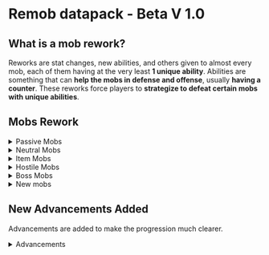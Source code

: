 # Remob datapack - Beta V 1.0
## What is a mob rework?

Reworks are stat changes, new abilities, and others given to almost every mob, each of them having at the very least **1 unique ability**. Abilities are something that can **help the mobs in defense and offense**, usually **having a counter**. These reworks force players to **strategize to defeat certain mobs with unique abilities**.

## Mobs Rework

<details>
<summary>Passive Mobs</summary>

## **Reworks done to passive mobs**

**Keep in mind** that most of the reworks done to passive mobs are made to either **enchance these mobs defense**, **give them a new/more functionality** or **rework their "lore" through their abilities.**

<details>
<summary>Allay Rework <img src="https://raw.githubusercontent.com/InventivetalentDev/minecraft-assets/1.21.9-rc1/assets/minecraft/textures/item/allay_spawn_egg.png" width="16"/>
</summary>
  
## **Allay (Regular Variant):**  
  - **Health:** ⬇ 20 → 10  
  - **Scale:** ⬆ 1 → 1.1  
  - **Abilities:**  
    - **Stuns(gives slowness X and glowing I for 3 seconds) all hostile mobs** in a 5 block radius **when hurt**.

</details>
<details>
<summary>Armadillo Rework <img src="https://raw.githubusercontent.com/InventivetalentDev/minecraft-assets/1.21.9-rc1/assets/minecraft/textures/item/armadillo_spawn_egg.png" width="16"/></summary>
  
## **Armadillo (Regular Variant):**  
  - **Scale:** ⬆ 1 → 1.4  
  - **Abilities:**  
    - **When in it's shell, gain resistance III and high knockback resistance**

</details>
<details>
<summary>Axolotl Rework <img src="https://raw.githubusercontent.com/InventivetalentDev/minecraft-assets/1.21.9-rc1/assets/minecraft/textures/item/axolotl_spawn_egg.png" width="16"/></summary>
  
## **Axolotl (Regular Variant):**  
  - **Scale:** ⬇ 1 → 0.85
  - **Attack:** ⬆ 2 → 3
  - **Changes:**  
    - Now hurts **every hostile** mobs.

</details>
<details>
<summary>Bat Rework <img src="https://raw.githubusercontent.com/InventivetalentDev/minecraft-assets/1.21.9-rc1/assets/minecraft/textures/item/bat_spawn_egg.png" width="16"/></summary>
  
## **Bat (Regular Variant)**  
- **Health:** ⬇ 6 → 5
- **Scale:** ⬆ 1 → 1.15  
- **Abilities:**  
  - **Steals item** in a 3 block radius.
  - Ride a **nearby arrows** making them sort of immune to arrows.


</details>
<details>
<summary>Camel Rework <img src="https://raw.githubusercontent.com/InventivetalentDev/minecraft-assets/1.21.9-rc1/assets/minecraft/textures/item/camel_spawn_egg.png" width="16"/></summary>
  
## **Camel (Regular Variant):**  
  - **Safe Fall Distance:** ⬆ 3 → 7
  - **Scale:** ⬆ 1 → 1.1
  - **Armor:** ⬆ 0 → 5
  - **Speed:** ⬇ 0.09 → 0.025
  - **Burning Time:** ⬇ 1 → 0.5
  - **Knockback Resistance:** ⬆ 0 → 0.5

</details>
<details>
<summary>Cat Rework <img src="https://raw.githubusercontent.com/InventivetalentDev/minecraft-assets/1.21.9-rc1/assets/minecraft/textures/item/cat_spawn_egg.png" width="16"/></summary>
  
## **Cat (Regular Variant)**  
- **Health:** ⬆ 10 → 12 
- **Speed:** ⬆ 0.3 → 0.325  
- **Abilities:**  
- Have a 75% of being hydrophobia, when it touches water, it will jump out and take a tiny damage
- Have a 65% of being picklephobia, when it touches sea pickle, it will jump out
- Spawns in different colour collar



</details>
<details>
<summary>Chicken Rework <img src="https://raw.githubusercontent.com/InventivetalentDev/minecraft-assets/1.21.9-rc1/assets/minecraft/textures/item/chicken_spawn_egg.png" width="16"/></summary>

## **Cold Chicken (Cold Variant):**  
  - **Scale:** ⬆ 1 → 1.1  
  - **Speed:** ⬇ 0.25 → 0.225  
  - **Armor:** ⬆ 2 Armor Points 
  - **Drops:** **Less meat, more feathers** than a regular chicken.  
  - **Description:** **Adapted to cold environments**, it has a **thicker body and dense feathers** for insulation, making it **bulkier and slower** but more resistant to damage.  

## **Regular Chicken:**  
  - **Armor:** 1 Armor Point  

## **Warm Chicken (Warm Variant):**  
  - **Scale:** ⬇ 1 → 0.9  
  - **Speed:** ⬆ 0.25 → 0.275  
  - **Armor:** ⬇ 0 Armor Points 
  - **Drops:** **Fewer feathers** than a regular chicken, but has a **small chance to drop cooked meat** due to natural heat retention.  
  - **Description:** **Adapted to warm climates**, it has **less feather coverage and a leaner body**, making it **faster and more fragile**, but more efficient in producing cooked meat.  
  - **Abilities:** ***Moves faster** due to adaptation to warm climates.
</details>
<details>
<summary>Copper Golem <img src="https://raw.githubusercontent.com/InventivetalentDev/minecraft-assets/1.21.9-rc1/assets/minecraft/textures/item/copper_golem_spawn_egg.png" width="16"/></summary>
 
## **Copper Golem**  
  - **Health:** ⬆ 12 → 20
  - **Speed:** ⬇ 0.2 → 0.15 - 0.075 (The more oxidied, the slower it moves)
  - **Knockback Resistance:** ⬆ 0 → 3 
  - **Burning Time:** ⬇ 1 → 0 
  - **Fall Damage Multiplier:** ⬇ 1 → 0 
  - **Abilities:**
    - When **struck by lightning**, becomes **charge** and **gains permanent speed II**, also becomes **permanently becomes the unaffected weather state**.
    - When **hurt**, **gains regeneration I for 2 seconds**.
    - Immune to **poison, fall damage, burning, and powder snow**.

## **Small Copper Golem**  
  - **Health:** ⬇ 12 → 10
  - **Speed:** ⬇ 0.2 → 0.1 - 0.005 (The more oxidied, the slower it moves)
  - **Scale:** ⬇ 1 → 0.4 
  - **Equipment**: Copper Lantern(Based on their weathering state)
  - **Abilities:**
    - When **struck by lightning**, becomes **charge** and **gains permanent speed II**, also becomes **permanently becomes the unaffected weather state**.
    - When **hurt**, **gains regeneration I for 2 seconds**.
    - Immune to **poison, fall damage, burning, and powder snow**.
    - Can sometimes be found in **chest** in **trial chambers.**

</details>
<details>
<summary>Cow Rework <img src="https://raw.githubusercontent.com/InventivetalentDev/minecraft-assets/1.21.9-rc1/assets/minecraft/textures/item/cow_spawn_egg.png" width="16"/></summary>

## **Cold Cow (Cold Variant):**  
  - **Scale:** ⬆ 1 → 1.1  
  - **Speed:** ⬇ 0.25 → 0.225  
  - **Armor:** ⬆ 2 Armor Points 
  - **Drops:** **Less meat, but drops String and more Leather** due to its thick fur.  
  - **Description:** **Adapted to cold climates**, it has **thicker fur**, making it **more resistant to damage but slower**. Its dense coat provides **extra leather and string** when harvested.  

## **Regular Cow:**  
  - **Armor:** 1 Armor Point   

## **Warm Cow (Warm Variant):**  
  - **Scale:** ⬇ 1 → 0.9  
  - **Speed:** ⬆ 0.25 → 0.275  
  - **Armor:** ⬇ 0 Armor Points  
  - **Drops:** **More meat, but less leather** due to having less fur and a **small chance to drop cooked meat** due to natural heat retention.  
  - **Description:** **Adapted to warm climates**, it has **a leaner body and thinner skin**, making it **faster but more fragile**. Produces **more meat** since it stores energy differently.
</details>
<details>
<summary>Happy Ghast Rework <img src="https://raw.githubusercontent.com/InventivetalentDev/minecraft-assets/1.21.9-rc1/assets/minecraft/textures/item/happy_ghast_spawn_egg.png" width="16"/></summary>

## **Happy Ghast (Regular Variant):** 
  - **Scale:** ⬆ 1 → 1.25  
  - **Knockback Resistance:** ⬆ 0 → 1 
  - **Abilities:**  
    - When on fire, **evaporates it**.

</details>
<details>
<summary>Horse Rework <img src="https://raw.githubusercontent.com/InventivetalentDev/minecraft-assets/1.21.9-rc1/assets/minecraft/textures/item/horse_spawn_egg.png" width="16"/></summary>

## **Horse (Regular Variant):**  
  - **Health:** Variable (Unchanged)  
  - **Speed:** Variable (Unchanged)  
  - **Safe Fall Distance:** ⬆ 3 → 6  
- **Abilities:**  
    - When hurt, **gains Speed I for 30 seconds,** allowing players to temporarily ride faster.

## **Pony (Rare Variant – 1% Spawn Chance):**  
  - **Health**: ⬇ 6  
  - **Speed**: ⬇ 0.2  
  - **Safe Fall Distance:** ⬆ 3 → 10  
  - **Gravity:** ⬇ 0.08 → 0.06 (Falls slower, 75% of normal gravity)  
  - **Scale:** ⬇ 1 → 0.55
  - **Jump Strength:** 1 (Jumps very high up) 
- **Abilities:**  
    - When hurt, **gains Speed I for 30 seconds**.

## **Skeleton Horse(Skeleton has 1% of riding it):**  
  - **Health:** ⬇ 15 → 10  
  - **Speed:** ⬆ 0.3 → 0.4  
  - **Water Movement Efficiency:** ⬆ 0 → 0.5 (Moves faster in water)  
  - **Safe Fall Distance:** ⬆ 3 → 6  
  - **Scale:** ⬇ 1 → 0.75  

 - **Abilities:**  
    - When hurt, **gains Speed II for 15 seconds**. 

## **Zombie Horse(Zombie has 1% of riding it):**  
  - **Health:** ⬆ 15 → 35  
  - **Speed:** ⬇ 0.2 → 0.175  
  - **Safe Fall Distance:** ⬆ 3 → 6  
  - **Scale:** ⬆ 1 → 1.25 

 - **Abilities:**  
    - When hurt, gains **Regeneration I for 3 seconds.**  
</details>
<details>
<summary>Pig Rework <img src="https://raw.githubusercontent.com/InventivetalentDev/minecraft-assets/1.21.9-rc1/assets/minecraft/textures/item/pig_spawn_egg.png" width="16"/></summary>

## **Cold Pig (Cold Variant):**  
  - **Scale:** ⬆ 1 → 1.05 
  - **Speed:** ⬇ 0.2 → 0.19  
  - **Armor:** ⬆ 2 Armor Points 
  - **Drops:** **Less meat, but drops String and more Leather** due to its thick fur.  
  - **Description:** **Adapted to cold climates**, it has **thicker fur**, making it **more resistant to damage but slower**. It's dense coat provides **extra fur(drops as string)** when harvested.  

## **Regular Pig:**  
  - **Armor:** 1 Armor Point   

## **Warm Pig (Warm Variant):**  
  - **Scale:** ⬇ 1 → 0.95  
  - **Speed:** ⬆ 0.2 → 0.21  
  - **Armor:** ⬇ 0 Armor Points  
  - **Drops:** **More meat, but less leather** due to having less fur and a **small chance to drop cooked meat** due to natural heat retention.  
  - **Description:** **Adapted to warm climates**, it has **a leaner body and thinner skin**, making it **faster but more fragile**. Produces **more meat** since it stores energy differently.
</details>
<details>
<summary>Sheep Rework <img src="https://raw.githubusercontent.com/InventivetalentDev/minecraft-assets/1.21.9-rc1/assets/minecraft/textures/item/sheep_spawn_egg.png" width="16"/></summary>
  
## **Sheep (Regular Variant)**  
- **Rework:**  
  - Has a **1 in 512 chance** to spawn with the name **"jeb_"**.

</details>
<details>
<summary>Sniffer Rework <img src="https://raw.githubusercontent.com/InventivetalentDev/minecraft-assets/1.21.9-rc1/assets/minecraft/textures/item/sniffer_spawn_egg.png" width="16"/></summary>
  
## **Sniffer (Regular Variant)**  
- **Health:** ⬆ 14 → 100  
- **Armor:** ⬆ 0 → 10  
- **Armor Toughness:** ⬆ 0 → 5  
- **Speed:** ⬆ 0.1 → 0.15  
- **Scale:** ⬆ 1 → 2  
- **Abilities:**  
  - **Infinite regeneration I** (Constantly regenerates health over time).  

</details>
<details>
<summary>Snow Golem Rework <img src="https://raw.githubusercontent.com/InventivetalentDev/minecraft-assets/1.21.9-rc1/assets/minecraft/textures/item/snow_golem_spawn_egg.png" width="16"/></summary>
  
## **Snow Golem (Regular Variant)**  

- **Health:** ⬆ 4 → 40  
- **Speed:** ⬇ 0.2 → 0.175  
- **Armor:** ⬆ 0 → 8  
- **Armor Toughness:** ⬆ 0 → 4  
- **Scale:** ⬆ 1 → 1.25  

- **Abilities:**  
  - **Explodes on death**, damaging entities within a **7.5-block radius** (closer entities take **1-5 damage**).  
  - Explosion on death **inflicts Slowness X for 5 seconds** and **Slowness I for 30 seconds** on all entities in a 7.5 block radius.  
  - **Permanently has Frost Walker I**, allowing it to freeze water when moving.
  - Inflicts Slowness X to all entities in a 5 block radius for 3 seconds when it's carved pumpkin are sheared, also remove all armor points.

</details>
<details>
<summary>Squids Rework <img src="https://raw.githubusercontent.com/InventivetalentDev/minecraft-assets/1.21.9-rc1/assets/minecraft/textures/item/squid_spawn_egg.png" width="16"/></summary>
  
## **Squid (Regular Variant)**  
- **Health:** ⬇ 10 → 4  
- **Scale:** ⬇ 1 → 0.4  
- **Abilities:**  
  - When hurt, sprays **ink**, affecting all entities **within a 2-block radius**:  
    - **Blindness II (15 seconds)**  
    - **Slowness II (5 seconds)**  

## **Glow Squid (Variant)**  
- **Health:** ⬇ 10 → 4  
- **Scale:** ⬇ 1 → 0.4  
- **Abilities:**  
  - When hurt, sprays **glowing ink**, affecting all entities **within a 2-block radius**:  
    - **Glowing I (5 seconds)**  
    - **Slowness II (5 seconds)**  

</details>
<details>
<summary>Strider Rework <img src="https://raw.githubusercontent.com/InventivetalentDev/minecraft-assets/1.21.9-rc1/assets/minecraft/textures/item/strider_spawn_egg.png" width="16"/></summary>
  
 ## **Strider Size Variants**  

| **Variant** | **Health** | **Speed** | **Scale** |  
|------------|-----------|-----------|------------|  
| **Nano** | **4** | **0.55** | **0.25** |  
| **Micro** | **8** | **0.35** | **0.5** |  
| **Mini** | **14** | **0.275** | **0.75** |  
| **Standard** | **18** | **0.2** | **1** |  
| **Large** | **24** | **0.15** | **1.35** |  
| **Giant** | **48** | **0.125** | **1.75** |  
| **Terra** | **64** | **0.1** | **2.25** |  
- **Abilities:**  
  - When damaged, **gain speed I for 25 seconds**.
  - Has more **knockback resistance**.

</details>
<details>
<summary>Turtle Rework <img src="https://raw.githubusercontent.com/InventivetalentDev/minecraft-assets/1.21.9-rc1/assets/minecraft/textures/item/turtle_spawn_egg.png" width="16"/></summary>
  
## **Turtle (Regular Variant)**  
- **Health:** ⬇ 30 → 20  
- **Armor:** ⬆ 0 → 15  
- **Armor Toughness:** ⬆ 0 → 10  
- **Speed:** ⬇ 0.25 → 0.15  
- **Scale:** ⬆ 1 → 1.15  
- **Knockback Resistance:** ⬆ 0 → 2
- **Abilities:**  
  - Turtle now deflect projectiles.


</details>
<details>
<summary>Villager Rework <img src="https://raw.githubusercontent.com/InventivetalentDev/minecraft-assets/1.21.9-rc1/assets/minecraft/textures/item/villager_spawn_egg.png" width="16"/></summary>

<details>
<summary>Armorer Trade Rework</summary>

### Novice – Extra Slot (25% Chance for each item)

| Item Wanted | Item Given | Price Multiplier | Villager XP |
|-------------|------------|------------------|-------------|
| 3 × ![Emerald](https://raw.githubusercontent.com/InventivetalentDev/minecraft-assets/1.21.9-rc1/assets/minecraft/textures/item/emerald.png) Emerald | ![Copper Helmet](https://raw.githubusercontent.com/InventivetalentDev/minecraft-assets/1.21.9-rc1/assets/minecraft/textures/item/copper_helmet.png) Copper Helmet | 0.1 | 1.5 |
| 5 × ![Emerald](https://raw.githubusercontent.com/InventivetalentDev/minecraft-assets/1.21.9-rc1/assets/minecraft/textures/item/emerald.png) Emerald | ![Copper Chestplate](https://raw.githubusercontent.com/InventivetalentDev/minecraft-assets/1.21.9-rc1/assets/minecraft/textures/item/copper_chestplate.png) Copper Chestplate | 0.1 | 1.5 |
| 4 × ![Emerald](https://raw.githubusercontent.com/InventivetalentDev/minecraft-assets/1.21.9-rc1/assets/minecraft/textures/item/emerald.png) Emerald | ![Copper Leggings](https://raw.githubusercontent.com/InventivetalentDev/minecraft-assets/1.21.9-rc1/assets/minecraft/textures/item/copper_leggings.png) Copper Leggings | 0.1 | 1.5 |
| 2 × ![Emerald](https://raw.githubusercontent.com/InventivetalentDev/minecraft-assets/1.21.9-rc1/assets/minecraft/textures/item/emerald.png) Emerald | ![Copper Boots](https://raw.githubusercontent.com/InventivetalentDev/minecraft-assets/1.21.9-rc1/assets/minecraft/textures/item/copper_boots.png) Copper Boots | 0.1 | 1.5 |


### Apprentice – Extra Slot (33% Chance for each item)

| Item Wanted | Item Given | Price Multiplier | Villager XP |
|-------------|------------|------------------|-------------|
| 8 × ![Emerald](https://raw.githubusercontent.com/InventivetalentDev/minecraft-assets/1.21.9-rc1/assets/minecraft/textures/item/emerald.png) Emerald | ![Copper Horse Armor](https://raw.githubusercontent.com/InventivetalentDev/minecraft-assets/1.21.9-rc1/assets/minecraft/textures/item/copper_horse_armor.png) Copper Horse Armor | 0.2 | 3 |
| 12 × ![Emerald](https://raw.githubusercontent.com/InventivetalentDev/minecraft-assets/1.21.9-rc1/assets/minecraft/textures/item/emerald.png) Emerald | ![Iron Horse Armor](https://raw.githubusercontent.com/InventivetalentDev/minecraft-assets/1.21.9-rc1/assets/minecraft/textures/item/iron_horse_armor.png) Iron Horse Armor | 0.2 | 3 |
| 15 × ![Emerald](https://raw.githubusercontent.com/InventivetalentDev/minecraft-assets/1.21.9-rc1/assets/minecraft/textures/item/emerald.png) Emerald | ![Golden Horse Armor](https://raw.githubusercontent.com/InventivetalentDev/minecraft-assets/1.21.9-rc1/assets/minecraft/textures/item/golden_horse_armor.png) Golden Horse Armor | 0.2 | 3 |


### Journeyman – Extra Slot (25% Chance for each item)

| Item Wanted | Item Given | Price Multiplier | Villager XP |
|-------------|------------|------------------|-------------|
| 10 × ![Emerald](https://raw.githubusercontent.com/InventivetalentDev/minecraft-assets/1.21.9-rc1/assets/minecraft/textures/item/emerald.png) Emerald | ![Copper Helmet](https://raw.githubusercontent.com/InventivetalentDev/minecraft-assets/1.21.9-rc1/assets/minecraft/textures/item/copper_helmet.png) Masterwork Copper Helmet | 100 | 5 |
| 16 × ![Emerald](https://raw.githubusercontent.com/InventivetalentDev/minecraft-assets/1.21.9-rc1/assets/minecraft/textures/item/emerald.png) Emerald | ![Copper Chestplate](https://raw.githubusercontent.com/InventivetalentDev/minecraft-assets/1.21.9-rc1/assets/minecraft/textures/item/copper_chestplate.png) Masterwork Copper Chestplate | 100 | 5 |
| 13 × ![Emerald](https://raw.githubusercontent.com/InventivetalentDev/minecraft-assets/1.21.9-rc1/assets/minecraft/textures/item/emerald.png) Emerald | ![Copper Leggings](https://raw.githubusercontent.com/InventivetalentDev/minecraft-assets/1.21.9-rc1/assets/minecraft/textures/item/copper_leggings.png) Masterwork Copper Leggings | 100 | 5 |
| 8 × ![Emerald](https://raw.githubusercontent.com/InventivetalentDev/minecraft-assets/1.21.9-rc1/assets/minecraft/textures/item/emerald.png) Emerald | ![Copper Boots](https://raw.githubusercontent.com/InventivetalentDev/minecraft-assets/1.21.9-rc1/assets/minecraft/textures/item/copper_boots.png) Masterwork Copper Boots | 100 | 5 |



</details>

</details>
<details>
<summary>Wandering Trader Rework <img src="https://raw.githubusercontent.com/InventivetalentDev/minecraft-assets/1.21.9-rc1/assets/minecraft/textures/item/wandering_trader_spawn_egg.png" width="16"/></summary>
  
## **Wandering Trader (Regular Variant)**  
**Abilities:**  
- Has a chance to **sell Mob Plushies**, which are small decorative items representing different mobs or characters.  
- When health is **below 10**, it drops a **Speed II Potion**, allowing it to escape danger.
- Can now **sell chest containing loot** from various structures, and even their own **loot crate.**
- Now can be **located through the locator bar**, represented with a bowtie icon.

</details>
</details>

<details>
<summary>Neutral Mobs</summary>

## **Reworks done to neutral mobs**

**Reworks** done to neutral mobs is either to **enchance their defense/offense**, give **them a new "role" for their functionality** or to **be more annoying to deal with.**

<details>
<summary>Bee Rework <img src="https://raw.githubusercontent.com/InventivetalentDev/minecraft-assets/1.21.9-rc1/assets/minecraft/textures/item/bee_spawn_egg.png" width="16"/></summary>
  
## **Bee (Regular Variant)**  
- **Health:** ⬇ 10 → 8  
- **Scale:** ⬇ 1 → 0.9 

</details>
<details>
<summary>Cave Spider Rework <img src="https://raw.githubusercontent.com/InventivetalentDev/minecraft-assets/1.21.9-rc1/assets/minecraft/textures/item/cave_spider_spawn_egg.png" width="16"/></summary>
  
## **Cave Spider (Regular Variant)**  
- **Health:** ⬇ 16 → 8  
- **Speed:** ⬆ 0.3 → 0.325  
- **Safe Fall Distance:** ⬆ 3 → 5  
- **Scale:** ⬇ 1 → 0.9 
- **Attack Damage:** ⬇ 2 → 0.5  
- **Fall Damage Multiplier:** ⬇ 1 → 0.5  
- **Abilities:**  
  - Spawns **1 - 2 additional spiders** upon appearing.  

## ** Cave Wolf Spider (Variant)**  
- **Health:** ⬆ 16 → 32  
- **Speed:** ⬇ 0.3 → 0.225  
- **Safe Fall Distance:** ⬆ 3 → 5  
- **Scale:** ⬆ 1 → 1.45  
- **Attack Damage:** ⬆ 2 → 2.5  
- **Fall Damage Multiplier:** ⬇ 1 → 0.5  
- **Abilities:**  
  - Spawns with **3 - 10 spiderlings** riding on its back.  
  - **💡Tips:** Always carry a flint and steel, or a sweeping edge sword to counter the swarm.
  - All spiderlings **dismount when the Wolf Spider is hurt**.  
### **Cave Spiderling (Summoned Mob)**  
- **Health:** ⬇ 16 → 2 
- **Speed:** ⬆ 0.3 → 0.325  
- **Scale:** ⬇ 1 → 0.29
- **Attack Damage:** ⬇ 2 → 0.5

## **Cave Goliath Spider (Variant)**  
- **Health:** ⬆ 16 → 64  
- **Speed:** ⬇ 0.3 → 0.2  
- **Safe Fall Distance:** ⬆ 3 → 5  
- **Scale:** ⬆ 1 → 2.65  
- **Attack Damage:** ⬆ 2 → 5  
- **Fall Damage Multiplier:** ⬇ 1 → 0.5  
- **Knockback Resistance:** ⬆ 0 → 10  
- **Abilities:**  
  - Hostile mobs nearby **can ride it**.  
  - **Immune to all potion effects**.   

</details>
<details>
<summary>Drowned Rework <img src="https://raw.githubusercontent.com/InventivetalentDev/minecraft-assets/1.21.9-rc1/assets/minecraft/textures/item/drowned_spawn_egg.png" width="16"/></summary>
  
## **Drowned (Regular Variant)**  
- **Health:** ⬆ 20 → 22  
- **Speed:** ⬇ 0.23 → 0.2  
- **Attack Damage:** ⬇ 3 → 2 
- **Base Armor:** ⬆ 2 → 6  
- **Weapons:** Can spawn with **any tool** of **any rarity (except Netherite)**, and they can be **enchanted**.  
**Abilities:**  
- Gives **weakness I for 6 seconds** to entities it hurts
- **Reverses all negative effects** it receives:  
  - **Weakness → Strength**  
  - **Slowness → Speed**  
  - **Poison → Regeneration**  
- **The Positive effects are always Level I** and last for **1 minute**.

## **Giant Drowned (2% to spawn from a regular drowned)**  
- **Health:** ⬆ 20 → 72  
- **Speed:** ⬇ 0.23 → 0.225  
- **Attack Damage:** ➡ 2  
- **Attack Knockback:** ⬆ 0 → 1 
- **Knockback Resistance:** ⬆ 0 → 0.75 
- **Weapons:** Can spawn with **any tool** of **any rarity (except Netherite)**, and they can be **enchanted**.  
**Abilities:**  
- **Reverses all negative effects** it receives:  
  - **Weakness → Strength**  
  - **Slowness → Speed**  
  - **Poison → Regeneration**  
- **The Positive effects are always Level I** and last for **1 minute**.
- Permanent **regeneration I**
</details>
<details>
<summary>Enderman Rework <img src="https://raw.githubusercontent.com/InventivetalentDev/minecraft-assets/1.21.9-rc1/assets/minecraft/textures/item/enderman_spawn_egg.png" width="16"/></summary>

## **Overworld Enderman:**  
  - **Health:** ⬇ 40 → 20  
  - **Attack Damage:** ⬇ 7 → 4  
  - **Scale:** ⬇ 1 → 0.75  

## **Nether Enderman:**  
  - **Health:** ⬇ 40 → 25  
  - **Attack Damage:** ⬇ 7 → 6  
  - **Scale:** ➡ 1 (No change)  
  - **Abilities:**  
    - Gives blindness I for 3 seconds to attacked players.  

## **End Enderman:**  
  - **Health:** ⬇ 40 → 35  
  - **Attack Damage:** ⬆ 7 → 8  
  - **Scale:** ⬆ 1 → 1.15  
  - **Fall Multiplier:** ⬇ 1 → 0 (Ignores fall damage)  
  - **Abilities:**  
    - Gives blindness I for 3 seconds to attacked players.     
    - Gains permanent **Speed II** when health drops below 15.  

- **Shared Abilities (All Variants):**  
  - Can **pick up any item** nearby.

- **Additional Info**:
   - Ender pearl can only **spawn endermite in the end**, on other dimension, have small chances **to summon an enderman instead**.
</details>
<details>
<summary>Iron Golem Rework <img src="https://raw.githubusercontent.com/InventivetalentDev/minecraft-assets/1.21.9-rc1/assets/minecraft/textures/item/iron_golem_spawn_egg.png" width="16"/></summary>

## **Iron Golem:**  
  - **Health:** ⬆ 100 → 200  
  - **Attack Damage:** ⬇ 15 → 3  
  - **Attack Knockback:** ⬆ 0 → 1.5  
  - **Follow Range:** ⬆ 16 → 32  
  - **Speed:** ⬇ 0.25 → 0.2  
  - **Scale:** ⬆ 1 → 1.25 
  - **Abilities:**  
    - When at full health, **gains Resistance X** (becomes nearly invulnerable until damaged).  
    - Upon death, **splits into 2 Mini Iron Golems and triggers a small explosion.**  
      *When hurt, **gains Regeneration I for 3 seconds.**  
    - **Baby Villagers can ride it** under a specific condition.
    - **💡Tips:** Use the iron golem as a tank to defeating a mob, not as an attacker.

### **Mini Iron Golem (Spawned on Death):**  
  - **Health:** ⬇ 100 → 35  
  - **Attack Damage:** ⬇ 15 → 10  
  - **Speed:** ⬆ 0.25 → 0.4  
  - **Scale:** ⬇ 1 → 0.85 

</details>
<details>
<summary>Llamas Rework <img src="https://raw.githubusercontent.com/InventivetalentDev/minecraft-assets/1.21.9-rc1/assets/minecraft/textures/item/llama_spawn_egg.png" width="16"/></summary>
  
## **Llama (Regular Variant):**  
  - **Speed:** ⬆ 0.17 → 0.2
  - **Abilities:**  
    - Llama spit now gives **poison III for 2 seconds.**
    - Carpet now gives **5 armor points.**
    - Have 10% chances to spawn naturally with **carpet(all with equal chances).**
  
## **Trader llama (Regular Variant):**  
  - **Speed:** ⬆ 0.17 → 0.2
  - **Abilities:**  
    - Llama spit now gives **poison III for 2 seconds.**
    - Carpet now gives **5 armor points.**
    - Always spawn with chest and max chest capacity.

</details>
<details>
<summary>Panda Rework <img src="https://raw.githubusercontent.com/InventivetalentDev/minecraft-assets/1.21.9-rc1/assets/minecraft/textures/item/panda_spawn_egg.png" width="16"/></summary>

## **Panda:**  
  - **Health:** ⬆ 20 → 30  
  - **Attack Damage:** ⬇ 6 → 4    
  - **Attack Knockback:** ⬆ 0 → 1    
  - **Safe Fall Distance:** ⬆ 3 → 7  
  - **Abilities:**  
   - Now immune to **freezing**.

</details>
<details>
<summary>Piglin(These are going to be a lot) <img src="https://raw.githubusercontent.com/InventivetalentDev/minecraft-assets/1.21.9-rc1/assets/minecraft/textures/item/piglin_spawn_egg.png" width="16"/></summary>

## **Piglin Peasant:**  
  - **Health:** ⬆ 16 → 18  
  - **Speed:** ⬇ 0.35 → 0.3  
  - **Attack Damage:** ⬇ 5 → 1  
  - **Scale:**  ⬇ 1 → 0.8 - 0.9  
  - **Armor & Equipment:** Wears **only leather armor** (red or blue, depending on the biome). **Cannot spawn with golden items,**  but it can still trade for gold.
    - **Abilities:**  
    - **May suddenly attack if a player gets too close.**  
    - **Gains Strength I** when in a group of **three or more.**  
    - **💡Tips:** Stay away from a peasant group, they may attack you and deal a heavy damage.

## **Crimson Tribe Piglin:**  
  - **Health:** ⬆ 16 → 20  
  - **Speed:** ⬇ 0.35 → 0.275  
  - **Attack Damage:** ⬇ 5 → 4  
  - **Scale:**  ⬇ 1 → 0.835 - 0.95  
  - **Armor & Equipment:** Wears **only red dyed leather armor**, can spawn only with axe and swords, which can be either stone or wooden.
    - **Abilities:**  
    - **Likely to attack if a player gets too close.**    

## **Infected Crimson Piglin:**  
  - **Health:** ⬆ 16 → 64
  - **Speed:** ⬇ 0.35 → 0.2 
  - **Attack Damage:** ⬇ 5 → 4  
  - **Scale:**  ⬆ 1 → 1.15
  - **Armor & Equipment:** Have a full set of leather armor and **nether wart block for the head**
    - **Abilities:**  
    - **Attack if a player gets too close.** 
    - **Infinite regeneration**
    - **Summons a small infected crimson piglin** when **it hits a player**.

### **Small Infected Crimson Piglin:**  
  - **Health:** ⬇ 16 → 8
  - **Speed:** ⬇ 0.35 → 0.25 
  - **Attack Damage:** ⬇ 5 → 2  
  - **Scale:**  ⬇ 1 → 0.75
  - **Armor & Equipment:** Have a full set of leather armor and **nether wart block for the head**

## **Warped Tribe Piglin:**  
  - **Health:** ⮕ 16  
  - **Speed:** ⮕ 0.35 
  - **Attack Damage:** ⬇ 5 → 2  
  - **Scale:**  ⬇ 1 → 0.785 - 0.85  
  - **Armor & Equipment:** Wears **only cyan dyed leather armor**, has 25% chance to spawn with crossbow and different arrow types
    - **Abilities:**  
    - **Likely to attack if a player gets too close.**    

## **Infected Warped Piglin:**  
  - **Health:** ⬆ 16 → 64
  - **Speed:** ⬇ 0.35 → 0.215 
  - **Attack Damage:** ⬇ 5 → 3  
  - **Scale:**  ⬆ 1 → 1.05
  - **Armor & Equipment:** Have a full set of leather armor and **warped wart block for the head**
    - **Abilities:**  
    - **Attack if a player gets too close.** 
    - **Infinite regeneration**
    - **Summons a small infected warped piglin when **it hits a player**.

### **Small Infected Warped Piglin:**  
  - **Health:** ⬇ 16 → 8
  - **Speed:** ⬇ 0.35 → 0.265 
  - **Attack Damage:** ⬇ 5 → 1.5  
  - **Scale:**  ⬇ 1 → 0.65
  - **Armor & Equipment:** Have a full set of leather armor and **warped wart block for the head**

## **Piglin Rascal:**  
  - **Health:** ⬆ 16 → 20  
  - **Speed:** ⬆ 0.35 → 0.4  
  - **Attack Damage:** ⬇ 5 → 2  
  - **Scale:**  ⬇ 1 → 0.75 (Baby),  ⬇ 1 → 0.9 (Adult)  
  - **Armor & Equipment:** Always wears an **enchanted golden helmet.**  
  - **Abilities:**  
    - **"Mimics"** the **item hold by closest player(5 block radius)**.  
    - **💡Tips:** Always hold a weak weapon/not a powerful weapon when fighting it.

## **Piglin Trader:**  
  - **Health:** ⬆ 16 → 24  
  - **Speed:** ⬇ 0.35 → 0.15  
  - **Attack Damage:** ⬇ 5 → 0  
  - **Scale:**   ⬇ 1 → 0.95
  - **Armor & Equipment: Spawns with a banner on top of his head  
  - **Abilities:**  
    - **Never attacks the player**, making it very suitable to trade

## **Piglin Jester (Found mostly in Bastions):**  
  - **Health:** ⬆ 16 → 24  
  - **Speed:** ⬇ 0.35 → 0.2  
  - **Attack Damage:** ⬇ 5 → 0.5  
  - **Scale:** ⬇ 1 → 0.9  
  - **Knockback Resistance:** **10**  
  - **Abilities:**    
    - When health is below 15, **spins very fast, creating a devastating impact for 15 seconds, heavily damages all nearby entities while spinning.**  
    - **Has no collision,** so it can't be moved around.  
    - **Spawns inside a cage** if outside a Bastion or Fortress.
    - **💡Tips:** Fight it under the y-level of the piglin, so that you don't get pulled into while it was spining.

## **Royal Piglin (Found mostly in Bastions):**  
  - **Absorption:** **Starts with 12 Absorption Hearts.**  
  - **Health:** ➡ **16** (Base health remains the same)  
  - **Speed:** ⬇ 0.35 → 0.225  
  - **Attack Damage:** ⬇ 5 → 4  
  - **Scale:** ⬇ 1 → 0.85 
  - **Armor & Equipment:** Wears a **shield and full goldren armor.**  
  - **Abilities:**  
    - Once Absorption runs out, **the shield will break.**  
    - After the shield breaks, **gains:**  
      - **Speed I**  
      - **Strength I**  
      - **Scale increases to 0.9.**  

## **Giant Piglin:**  
  - **Health:** ⬆ 16 → 150  
  - **Attack Damage:** ⬆ 5 → 10  
  - **Speed:** ⬇ 0.35 → 0.25  
  - **Scale:** ⬇ 1 → 2  
  - **Knockback Resistance:** **0.75**  
   - **Abilities:**  
    - **Has Infinite Regeneration**, making it extremely durable.  

 

</details>
<details>
<summary>Spider Rework <img src="https://raw.githubusercontent.com/InventivetalentDev/minecraft-assets/1.21.9-rc1/assets/minecraft/textures/item/spider_spawn_egg.png" width="16"/></summary>
  
## **Spider (Regular Variant)**  
- **Health:** ⬇ 16 → 8  
- **Speed:** ⬆ 0.3 → 0.325  
- **Safe Fall Distance:** ⬆ 3 → 5  
- **Scale:** ⬇ 1 → 0.75  
- **Attack Damage:** ⬇ 2 → 1.5  
- **Fall Damage Multiplier:** ⬇ 1 → 0.5  
- **Abilities:**  
  - Spawns **1 - 2 additional spiders** upon appearing.  

## **Wolf Spider (Variant)**  
- **Health:** ⬆ 16 → 32  
- **Speed:** ⬇ 0.3 → 0.225  
- **Safe Fall Distance:** ⬆ 3 → 5  
- **Scale:** ⬆ 1 → 1.25  
- **Attack Damage:** ⬆ 2 → 5  
- **Fall Damage Multiplier:** ⬇ 1 → 0.5  
- **Abilities:**  
  - Spawns with **3 - 10 spiderlings** riding on its back.  
  - **💡Tips:** Always carry a flint and steel, or a sweeping edge sword to counter the swarm.
  - All spiderlings **dismount when the Wolf Spider is hurt**.  
### **Spiderling (Summoned Mob)**  
- **Health:** ⬇ 16 → 2 
- **Speed:** ⬆ 0.3 → 0.325  
- **Scale:** ⬇ 1 → 0.25
- **Attack Damage:** ⬇ 2 → 1.5

## **Goliath Spider (Variant)**  
- **Health:** ⬆ 16 → 64  
- **Speed:** ⬇ 0.3 → 0.2  
- **Safe Fall Distance:** ⬆ 3 → 5  
- **Scale:** ⬆ 1 → 2.25  
- **Attack Damage:** ⬆ 2 → 10  
- **Fall Damage Multiplier:** ⬇ 1 → 0.5  
- **Knockback Resistance:** ⬆ 0 → 10  
- **Abilities:**  
  - Hostile mobs nearby **can ride it**.  
  - **Immune to all potion effects**.   

</details>
<details>
<summary>Wolf Rework <img src="https://raw.githubusercontent.com/InventivetalentDev/minecraft-assets/1.21.9-rc1/assets/minecraft/textures/item/wolf_spawn_egg.png" width="16"/></summary>
  
## **Wolf (Regular Variant)**  
**Abilities:**  
- **Can pick up nearby items and experience orb** within a **2-block radius**.  
- **When damaged,** it **gains Strength I** for **15 seconds**.  
- **Spawns with different collar colors** randomly.  

### **Wolf Sound Variants:**  


### **Sad Wolf:**  
  - **Attack Damage:** ⬇ 4 → 3  
  - **Movement Speed:** ⬇ 0.3 → 0.2  
  - **Scale:** ➝ 1 (No change) 
  - **Abilities:**
 - **When damaged,** it **gains slowness and resistance I** alongside the strength effect. 

### **Classic Wolf:**  
  - **Attack Damage:** ➝ 4 (No change)   
  - **Abilities:**
-  **When damaged,** it **gains jump boost I** alongside the strength effect.

### **Angry Wolf:**  
  - **Attack Damage:** ⬆ 4 → 6  
  - **Movement Speed:** ⬆ 0.3 → 0.4  
  - **Scale:** ➝ 1 (No change) 
  - **Abilities:**
- **When damaged,** it **gains strength I** for 25 seconds.

### **Grumpy Wolf:**  
  - **Attack Damage:** ➝ 4 (No change)  
  - **Movement Speed:** ⬇ 0.3 → 0.15  
  - **Scale:** ➝ 1 (No change)   
  - **Abilities:**
- **When damaged,** it **gains strength I** for 20 seconds.

### **Big Wolf:**  
  - **Attack Damage:** ⬇ 4 → 2  
  - **Attack Knockback:** ⬆ 0 → 0.5  
  - **Movement Speed:** ⬆ 0.3 → 0.25  
  - **Scale:** ⬆ 1 → 1.15 (Larger size)   
  - **Abilities:**
-  **When damaged,** it **gains health boost I** alongside the strength effect.

### **Cute Wolf:**  
  - **Attack Damage:** ⬇ 4 → 2  
  - **Movement Speed:** ⬆ 0.3 → 0.4  
  - **Scale:** ⬇ 1 → 0.85 (Smaller size)  
  - **Abilities:** 
-  **When damaged,** it **gains speed I** alongside the strength effect.

### **Puglin Wolf:**  
  - **Attack Damage:** ⬇ 4 → 1  
  - **Movement Speed:** ⬆ 0.3 → 0.5  
  - **Scale:** ⬇ 1 → 0.65 (Shorter and stockier) 
  - **Abilities:**
-  **When damaged,** it **gains speed II** alongside the strength effect.
</details>
</details>

<details>
<summary>Item Mobs</summary>
  
**Reworks done to items**, which is rendered as an entity, such as arrows, armorstand and many more.
  
<details>
<summary>Arrows Rework <img src="https://raw.githubusercontent.com/InventivetalentDev/minecraft-assets/1.21.9-rc1/assets/minecraft/textures/item/arrow.png" width="16"/></summary>
  
## **Spectral Arrow (Regular Variant):**  
  - **Rework:**  
    - Deals **1 damage instead of 2**, but now it can **pierce through 10 entities**.
    - **Breaks** upon hitting a wall or ground.
    - **Redirectable** like a ghast fireball.
</details>
<details>
<summary>Armorstand Rework <img src="https://raw.githubusercontent.com/InventivetalentDev/minecraft-assets/1.21.9-rc1/assets/minecraft/textures/item/armor_stand.png" width="16"/></summary>
  
## **ArmorStand (Regular Variant):**  
  - **Rework:**  
    - Spawns and crafted without stone base.
    - Spawns naturally with arms.
    - **Hit it and the very top of it's head** to **switch it's pose.**

</details>
</details>
<details>
  <summary>Hostile Mobs</summary>
  <details>
<summary>Blaze Rework <img src="https://raw.githubusercontent.com/InventivetalentDev/minecraft-assets/1.21.9-rc1/assets/minecraft/textures/item/blaze_spawn_egg.png" width="16"/></summary> 

## **Blaze (Regular Variant):**  
  - **Health:** ➡ 20 → 20  
  - **Scale:** ⬇ 1 → 0.9  
  - **Laser Attack:** ➡ 5 → 5 
  - **Abilities:**  
    - When on fire, **increase scale(1.15) and gain strength II.**
    - Has chance to **set the ground on fire when hurt.**
    - **Can attack with laser from a far distance**(imagine as if a guardian is riding the blaze)
    - **💡Tips:**Avoid it's lasers by going around a block to reset the laser**

</details>
<details>
<summary>Bogged Rework <img src="https://raw.githubusercontent.com/InventivetalentDev/minecraft-assets/1.21.9-rc1/assets/minecraft/textures/item/bogged_spawn_egg.png" width="16"/></summary>
  
## **Bogged (Regular Variant)**  
- **Health:** ⬇ 20 → 14  
- **Speed:** ⬆ 0.25 → 0.3  
- **Attack Damage:** ⬆ 2 → 5  
- **Weapon Variants:**  
  - Can wield **Iron, Stone, Wooden, Golden, or Diamond (rare) Swords**.  
  - Can rarely(but not that rare) wield **Iron, Wooden, Stone, Golden, or Diamond (rare) Axes**.  
  - Can still wield a bow 
  - Can have an empty hand
  - Gives you poison I for 6 seconds if it damages you
- **Abilities:**  
  - **Immune to fall damage**.  
  - **0 burning time** (Does not burn in sunlight).  

</details>
<details>
<summary>Breeze Rework <img src="https://raw.githubusercontent.com/InventivetalentDev/minecraft-assets/1.21.9-rc1/assets/minecraft/textures/item/breeze_spawn_egg.png" width="16"/></summary>

## **Breeze (Regular Variant):**  
  - **Health:** ⬇ 20 → 15  
  - **Abilities:**  
    - Spawns with a **Wind Charge** floating above it, making it invulnurable. 
    - **💡Tips:** You must deflect the breeze's wind charge projectile back onto it to destroy the **Wind Charge** above, making the breeze vulnerable.  
    - Has a **Windcharged** effect, exploding with a burst of windcharge upon defeat.
</details>
<details>
<summary>Creaking Rework <img src="https://raw.githubusercontent.com/InventivetalentDev/minecraft-assets/1.21.9-rc1/assets/minecraft/textures/item/creaking_spawn_egg.png" width="16"/></summary>

## **Creaking(Regular Variant):**  
  - **Speed:** ⬆ 0.3 → 0.44  
  - **Attack Damage:** ⬆ 3 → 8  
- **Follow Range:** ⬆ 16 → 32  
  - **Abilities:**  
    - Attacks now give blindness II and slowness II for 2 seconds, also **drain 5 xp** and spawn **many experience orbs**, **totaling to 4 xp**.
</details>
<details>
<summary>Creeper Rework <img src="https://raw.githubusercontent.com/InventivetalentDev/minecraft-assets/1.21.9-rc1/assets/minecraft/textures/item/creeper_spawn_egg.png" width="16"/></summary>

## **Creeper(Regular Variant):**  
  - **Speed:** ⬇ 0.25 → 0.225  
  - **Abilities:** 
  - May spawn with a random negative effect. Upon explosion, leaves a lingering cloud of that effect.  

## **Creeplings (Small Variant):**  
  - **Health:** ⬇ 20 → 5  
  - **Speed:** ⬆ 0.25 → 0.325  
  - **Scale:** ⬇ 1 → 0.65  
  - **Explosion Radius:** ⬇ 3 → 1  
  - **Follow Range**: ⬇ 16 → 6  
  - **Fuse:** ⬆ 1.5s → 1.25s  
  - **Abilities:** 
  - Spawns in groups of 3–5, making them more unpredictable and harder to avoid.  

## **Nuclear Creeper (Large Variant):**  
  - **Health:** ⬆ 20 → 50  
  - **Speed:** ⬇ 0.25 → 0.15  
  - **Scale:** ⬆ 1 → 1.5  
  - **Explosion Radius:** ⬆ 3 → 7  
  - **Fuse:** ⬇ 1.5s → 8s  
  - **Abilities:** 
  - Emits Wither, Poison, and Blindness upon ignition. Automatically ignites if a player is within a 7-block radius.
</details>
<details>
<summary>Elder Guardian Rework <img src="https://raw.githubusercontent.com/InventivetalentDev/minecraft-assets/1.21.9-rc1/assets/minecraft/textures/item/elder_guardian_spawn_egg.png" width="16"/></summary>

## **Elder Guardian(Regular Variant):**

  - **Health:** ⬆ 80 → 100  
  - **Scale:** ⬆ 1 → 1.15  
  - **Knockback Resistance:** ⬆ 0 → 10  

  - **Abilities:**  
   - **Now it can attack with 3 seperate laser**
   - **35% chance to regenerate** when hurt.  
   - **20% chance to spawn a Baby Guardian** when hurt.  
   - **Below 50% health**, strikes all entities with lightning bolt within a **5-block radius** and applies **Weakness I for 1 minute** to them.  
   - **Upon defeat, spawns an Elder Guardian Soul**, which is a small elder guardian that sticks onto a player's head, which ** blocks vision, and inflicts Mining Fatigue III** when to the player.
   - **💡Tips:** Only attack with heavy hit, since the elder guardian can use it's abilities(basicly spawns baby guardian) when it is hurt, also try to focus on avoiding the attacks.

### **Baby Guardian(Summoned Mob):** 
  - **Health:** ⬇ 30 → 5  
  - **Scale:** ⬇ 1 → 0.5  

### **Elder Guardian soul(Summoned Mob):**
  - **Health:** ⬇ 80 → 20  
  - **Scale:** ⬇ 1 → 0.2
</details>
<details>
<summary>Endermite Rework <img src="https://raw.githubusercontent.com/InventivetalentDev/minecraft-assets/1.21.9-rc1/assets/minecraft/textures/item/endermite_spawn_egg.png" width="16"/></summary>
  
## **Endermite (Now can spawn naturally in the end):** 
  - **Health:** ⬆ 8 → 20  
  - **Attack Damage:** ⬆ 1 → 4  
  - **Step Height:** ⬆ 0.6 → 5 (Can now climb over tall obstacles)  
  - **Speed:** ⬇ 0.25 → 0.2  
  - **Scale:** ⬆ 1 → 1.5
  - **Fall Multiplier:** ⬇ 1 → 0 (Ignores fall damage)  
- **Abilities:**  
    - **Ride nearby entities** within a **5-block radius** (except other Endermites).  
    - **Upon death, summons 1 cloned Endermite**.  
    - **When hurt, has a 25% chance to summon 1 Cloned Endermite**.
    - Give ridden enderman **strength I and resistance I**.
    - **💡Tips:** Attack only with heavy hits, since it might spawn a cloned endermite when hurt Make sure to trap the hosted enderman who has more buffs now.


### **Cloned Endermite (Summoned Mob):** 
  - **Health:** ⬇ 8 → 5  
  - **Attack Damage:** ⬆ 1 → 1.5  
  - **Speed:** ⬆ 0.25 → 0.325  
  - **Scale:** ⬆ 1 → 1

</details>
<details>
<summary>Evoker Rework <img src="https://raw.githubusercontent.com/InventivetalentDev/minecraft-assets/1.21.9-rc1/assets/minecraft/textures/item/evoker_spawn_egg.png" width="16"/></summary>

##  **Evoker (Regular Variant):**  
  - **Health:** ⬆ 24 → 64  
  - **Speed:** ⬇ 0.5 → 0.4  
  - **Follow Range:** ⬆ 10 → 48  

 - **Abilities:**  
    - **Immune to fall damage**.  
    - **Immune to fire**.  
    - **Spawns riding on a Baby Ravager**.  
    - **Ability when health is below 24 hp:**  
      - Summon 2 mini resurrected pillagers and a vindicator, they will glow but be invisible, the vindicator won’t have any weapons and pillagers only an unenchanted crossbow.
      - Have 50% to be magnified or diminished, will go invisible for 5 seconds first.
         - When magnified, makes scale into 2,  speed into 0.2, knockback resistance into 0.5, and his health is restored back to full health.
         - When diminished, makes scale into 0.65, and speed into 0.6. Gains instant health II.
    - **Totem Activation (Below 8 HP):**  
      - Activates **Totem of Undying**, granting **Regeneration III (15s)** and **Absorption V**.  
      - Still **drops the totem** upon death and **summons evoker fangs** around nearby entities(including items).
      - **💡Tips:** Kill the baby ravager first, since the ravager is a **major threat**. When you **defeated the evoker**, **run away** as soon as you hear it's laugh. Fight him at a safe distance and kill his minions first.

### **Baby Ravager (Summoned Mob):**  
  - **Health:** ⬇ 150 → 75  
  - **Attack Damage:** ⬇ 10 → 5  
  - **Speed:** ⬆ 0.3 → 0.45  
  - **Scale:** ⬇ 1.3 → 0.75  

### **Resurrected pillager (Summoned Mob):**  
  - **Health:** ⬇ 24 → 16  
  - **Scale:** ⬇ 1 → 0.75  

### **Resurrected vindicator (Summoned Mob):**  
  - **Health:** ⬇ 24 → 16  
 - **Attack Damage:** ⬇ 8 → 6  
  - **Speed:** ⬆ 0.35 → 0.45 
  - **Scale:** ⬇ 1 → 0.75  


</details>
<details>
<summary>Ghast Rework <img src="https://raw.githubusercontent.com/InventivetalentDev/minecraft-assets/1.21.9-rc1/assets/minecraft/textures/item/ghast_spawn_egg.png" width="16"/></summary>

## **Ghast (Regular Variant):**  
  - **Health:** ⬆ 10 → 12  
  - **Abilities:**  
    - **Upon death, spawns a Ghast’s Soul** that will **attack the player**.  
    - The **Ghast’s Soul becomes passive** if in the **Overworld**.  

### **Ghast’s Soul (Summoned Mob):**  
  - **Health:** ⬆ 14 → 16  
  - **Attack Damage:** ➡ 6 (Unchanged)  
  - **Lifetime:** **60 seconds (1 minute)** before disappearing.  
  - **Leaves behind a trail of soul particles.**  

</details>
<details>
<summary>Guardian Rework <img src="https://raw.githubusercontent.com/InventivetalentDev/minecraft-assets/1.21.9-rc1/assets/minecraft/textures/item/guardian_spawn_egg.png" width="16"/></summary>

## **Guardian (Regular Variant):**  
  - **Health:** ⬇ 30 → 20  
  - **Scale:** ⬆ 1 → 1.15  
  - **Abilities:**  
    - **15% chance to regenerate** when hurt.  
    - **Upon defeat, deals 1.5 hearts of damage** to **all entities** within a **3-block radius**.

</details>
<details>
<summary>Hoglin Rework <img src="https://raw.githubusercontent.com/InventivetalentDev/minecraft-assets/1.21.9-rc1/assets/minecraft/textures/item/hoglin_spawn_egg.png" width="16"/></summary>

## **Hoglin (Regular Variant):**  
  - **Health:** ⬆ 40 → 50  
  - **Speed:** ⬇ 0.3 → 0.25  
  - **Attack Damage:** ⬇ 6 → 4  
  - **Scale:** ⬆ 1 → 1.25  
  - **Attack Knockback:** ⬆ 0 → 2  
  - **Knockback Resistance:** ⬆ 0 → 0.5 
  - **Abilities:**  
    - **When hit, gains Speed I for 20 seconds.**
    - **💡Tips:** Attack from a safe distance, to avoid the hoglin's ability.

</details>
<details>
<summary>Husk Rework <img src="https://raw.githubusercontent.com/InventivetalentDev/minecraft-assets/1.21.9-rc1/assets/minecraft/textures/item/husk_spawn_egg.png" width="16"/></summary>
  
## **Husk (Regular Variant)**  
- **Health:** ⬆ 20 → 28  
- **Speed:** ⬇ 0.23 → 0.2  
- **Attack Damage:** ⬇ 3 → 2 
- **Base Armor:** ⬆ 2 → 6  
- **Weapons:** Can spawn with **any tool** of **any rarity (except Netherite)**, and they can be **enchanted**.  
**Abilities:**  
- **Reverses all negative effects** it receives:  
  - **Weakness → Strength**  
  - **Slowness → Speed**  
  - **Poison → Regeneration**  
- **The Positive effects are always Level I** and last for **1 minute**.


## **Giant Husk (2% to spawn from a regular husk)**  
- **Health:** ⬆ 20 → 78  
- **Speed:** ⬇ 0.23 → 0.225  
- **Attack Damage:** ➡ 2  
- **Attack Knockback:** ⬆ 0 → 1 
- **Knockback Resistance:** ⬆ 0 → 0.75 
- **Weapons:** Can spawn with **any tool** of **any rarity (except Netherite)**, and they can be **enchanted**.  
**Abilities:**  
- **Reverses all negative effects** it receives:  
  - **Weakness → Strength**  
  - **Slowness → Speed**  
  - **Poison → Regeneration**  
- **The Positive effects are always Level I** and last for **1 minute**.
- Permanent **regeneration I**

</details>
<details>
<summary>Illusioner Rework(spawn naturally) <img src="https://raw.githubusercontent.com/InventivetalentDev/minecraft-assets/1.21.9-rc1/assets/minecraft/textures/item/bow.png" width="16"/></summary>

## **Illusioner(Has a 50% to replace an evoker):**  
  - **Health:** ⬇ 32 → 24  
  - **Burning time:** ⬆ 1 → 1.5  (burn 50% longer)
  - **Speed:** ⬇ 0.5 → 0.35  
  - **Equipment:** Now wields a **bow enchanted with Punch II and Flame**  
  - **Abilities:**  
    - Always spawns with **2 Killer Rabbits.**  
    - Upon defeat, **summons 3 vexes.**   
  - **💡Tips:** Focus on killing the illusioner first(you can defeat it easier using fire), and avoid hurting any killer rabbits since they move extremely fast when damaged.
  
### **Killer Rabbit (Summoned Mob):**  
  - **Health:** ⬆ 3 → 30  
  - **Attack Damage:** ⬆ 6  
  - **Speed:** ⬆ 0.3 → 0.4 (Still slow though)
  - **Scale:** ⬆ 1 → 1.5 (Larger than normal)  

</details>
<details>
<summary>Magma Cube Rework <img src="https://raw.githubusercontent.com/InventivetalentDev/minecraft-assets/1.21.9-rc1/assets/minecraft/textures/item/magma_cube_spawn_egg.png" width="16"/></summary>

## **Magma Cube (Regular Variant)**  
- **Health:** Variable (Based on size)  
- **Speed:** ⬆ 0.7 → 1.05  
- **Jump Strength:** ⬆ 0.42 → 0.75  
- **Attack Damage:** Variable (Based on size)  
- **Attack Knockback:** ⬆ 0 → 1  

- **Abilities:**  
  - Magma Cube can now **stack on top of each other**, forming towering, there’s no limit to how high they can stack, making them even more dangerous in swarms.
  - Magma Cube now deflect projectiles


</details>
<details>
<summary>Phantom Rework <img src="https://raw.githubusercontent.com/InventivetalentDev/minecraft-assets/1.21.9-rc1/assets/minecraft/textures/item/phantom_spawn_egg.png" width="16"/></summary>

## **Phantom:**  
  - **Health:** ⬆ 20 → 25  
  - **Attack Damage:** ⬇ 2 → 1  
  - **Spawning:** Now spawns in **The End**, replacing some Endermen.  
  - **Abilities:**  
    - **Picks up hurt players** unless they crouch.  
    - **Spawns in different sizes** (some larger, some smaller).  
    - **Carries a potion (negative effect) disguised as an Ender Pearl** and **breaks it upon grabbing a player.**  
    - **Gains Invisibility for 1 seconds** when hurt.  
    - **💡Tips:** Always crouch when fighting a phantom.

</details>
<details>
<summary>Piglin Brute Rework <img src="https://raw.githubusercontent.com/InventivetalentDev/minecraft-assets/1.21.9-rc1/assets/minecraft/textures/item/piglin_brute_spawn_egg.png" width="16"/></summary>
  
## **Piglin Brute (Found in Bastion)**  
  - **Health:** ⬇ 50 → 40  
  - **Attack Damage:** ➡ 13   
  - **Speed:** ⬇ 0.35 → 0.25  
- **Abilities(One of these three will activate when health is below 20):**  
  - **Smoke Bomb:** Can drop a **smoke bomb** that obscures vision and grants **Speed II** for a short duration.  
  - Gains **Strength I & Speed I** and **scale increase from 0.9 → 1.25** when enraged.   
  - **Summon 2 Royal Piglins** to aid in battle.  

</details>
<details>
<summary>Pillager Rework <img src="https://raw.githubusercontent.com/InventivetalentDev/minecraft-assets/1.21.9-rc1/assets/minecraft/textures/item/pillager_spawn_egg.png" width="16"/></summary>
  
## **Pillager (Regular Variant)**  
- **Health:** ➡ 24  
- **Speed:** ⬇ 0.35 → 0.3  
- **Offhand Items:**  
  - Can carry one of the following items in their offhand(up to 3 quantities of each item):  
    - **Fireworks** (Explosive damage)  
    - **Poison-tipped arrows**  
    - **Spectral arrows**  
    - **Instant damage arrows**  
- **Abilities:**  
  - When health drops **below 12**, the pillager cast a spell to gain **invisibility for 5 seconds** and **permanent speed I**.

## **Pillager Leader (Pillager with banner)**  
- **Health:** ⬆ 24  → 32
- **Scale:** ⬆ 1 → 1.15
- **Knockback resistance:** ⬆ 0 → 1
- **Speed:** ⬇ 0.35 → 0.1 
- Have a bone on it’s head, and a "super" enchanted crossbow.
- **Abilities:**  
  - Spawns with a killer rabbit, just like the illusioner.

### **Killer Rabbit (Summoned Mob):**  
  - **Health:** ⬆ 3 → 30  
  - **Attack Damage:** ⬆ 0.5  
  - **Speed:** ⬆ 0.3 → 0.4 (Still slow though)
  - **Scale:** ⬆ 1 → 1.5 (Larger than normal)  

</details>
<details>
<summary>Ravager Rework <img src="https://raw.githubusercontent.com/InventivetalentDev/minecraft-assets/1.21.9-rc1/assets/minecraft/textures/item/ravager_spawn_egg.png" width="16"/></summary>
  
## **Ravager (Regular Variant)**  
- **Health:** ⬆ 100 → 150  
- **Attack Damage:** ⬇ 12 → 10  
- **Attack Knockback:** ⬆ 1.5 → 2  
- **Speed:** ⬆ 0.3 → 0.4  
- **Scale:** ⬆ 1 → 1.3  
- **Abilities:**  
  - When at **full health**, gains **Speed II** and **Strength I**.  
  - When above **100 HP**, taking damage causes **Slowness X** and **Weakness X** for **1 second**.  
  - The **first hit** taken gives it **Slowness & Weakness X** for **3 seconds**.  
  - When below **100 HP**, **it will unleash a roars**, affecting all **entities within 10 blocks** with **Weakness & Slowness III** for **5 seconds**.  
  - When enraged, **grows bigger** (**Scale: 1.3 → 1.45**) and gains **permanent Speed I**.
  - **💡Tips:** Hurt the ravager first when it's at full health, then defeat the ravager by entering a small enterance, and making sure it can't get to you.

</details>
<details>
<summary>Shulker Rework <img src="https://raw.githubusercontent.com/InventivetalentDev/minecraft-assets/1.21.9-rc1/assets/minecraft/textures/item/shulker_spawn_egg.png" width="16"/></summary>
  
## **Shulker (Regular Variant)**  
- **Health:** ⬆ 30 → 48  
- **Abilities:**  
  - When health drops below **24**, it will **burst out 5-10 special Shulker bullets**. These bullets do not explode but **blocked player attacks**, forcing them to hit the bullets first, players must have a high cps to defeat shulker. The player gains **Levitation** while the bullets are active.  
  - Gains **Invulnerability**, immune to any kind of damage **when it is hiding.**
  
  - The **Shulker's color determines its unique ability**:  
  - White → **Summons a phantom** on death. 
  - Orange → **Spawns a fire resistance lingering potion** on death.  
  - Magenta → **Spawns an Endermite** when defeated.  
  - Light Blue → **Spawns a slowness lingering potion** on death.  
  - Yellow → **Summons a bee** on death.   
  - Lime → **Spawns 3-5 Creeplings** on death.  
  - Pink → **Summons a pig** on death.  
  - Gray → **Spawns a weakness lingering potion** on death. 
  - Light Gray → Summons **4 small skeleton**(same stats as mini skeleton) on defeat.  
  - Cyan → **Sets water blocks** in the area when defeated.  
  - Purple → **Spawns an instant damage splash potion** on death.  
  - Blue → **Summons a Pufferfish** when defeated.  
  - Brown → Has permanent **Wind Charged effect**.  
  - Green → **Summons a lingering cloud of Poison** when defeated.  
  - Red → **Sets fire** around the area when defeated.  
  - Black → Summons **2 small wither skeleton**(same stats as mini skeleton) on defeat.  
  - **💡Tips:** Always remember to click as fast as you can when the special bullets are on your view.

</details>
<details>
<summary>Silverfish Rework <img src="https://raw.githubusercontent.com/InventivetalentDev/minecraft-assets/1.21.9-rc1/assets/minecraft/textures/item/silverfish_spawn_egg.png" width="16"/></summary>

## **Silverfish (Regular Variant)**  
- **Health:** ⬆ 8 → 16 
- **Attack Damage:** ⬆ 1 → 2  
- **Step Height:** ⬆ 0.6 → 3 (Can now counter players building up)  
- **Speed:** ⬆ 0.25 → 0.35  
- **Scale:** ⬆ 1 → 1.5  
- **Follow Range** ⬆ 16 → 32
- **Abilities:**  
  - **Steals nearby items** within a **5-block radius**.  
  - **Make hostile entities in a 3 block ride them**.  
  - **💡Tips:** Don't build up, instead attack from safe distance.

</details>
<details>
<summary>Skeleton Rework <img src="https://raw.githubusercontent.com/InventivetalentDev/minecraft-assets/1.21.9-rc1/assets/minecraft/textures/item/skeleton_spawn_egg.png" width="16"/></summary>
  
## **Skeleton (Regular Variant)**  
- **Health:** ⬇ 20 → 16  
- **Speed:** ⬆ 0.25 → 0.325  
- **Attack Damage:** ⬆ 2 → 4  
- **Follow Range:** ⬇ 16 → 8  (Melee only)
- **Weapon Variants:**  
  - Can wield **Iron, Stone, Wooden, Golden, or Diamond (rare) Swords**.  
  - Can rarely(but not that rare) wield **Iron, Wooden, Stone, Golden, or Diamond (rare) Axes**.  
  - Can still wield a bow 
  - Can have an empty hand
- **Abilities:**  
  - **Immune to fall damage**.  
  - **0 burning time** (Does not burn in sunlight).  
  - Can spawn with a **creeper skull** or an **enderman skull**, though both have no special effects.

## **Skeleton with Zombie Head (Rare Variant)**  

- **Health:** ⬆ 16 → 24  
- **Speed:** ⬇ 0.25 → 0.2  
- **Attack Damage:** ⬆ 2 → 5  
- **Armor:** ⬆ 0 → 6  
- **Knockback Resistance:** 0.25  
- **Abilities:**  
  - **Fully immune to getting burned in daylight**.  
  - **Still wields bows or melee weapons like regular skeletons**.


## **Skeleton with Piglin Head (Uncommon Variant & only in the nether)**  

- **Abilities:**  
  - **Fully immune to getting burned in daylight**. 


</details>
<details>
<summary>Slime Rework <img src="https://raw.githubusercontent.com/InventivetalentDev/minecraft-assets/1.21.9-rc1/assets/minecraft/textures/item/slime_spawn_egg.png" width="16"/></summary>
  
## **Slime (Regular Variant)**  
- **Health:** Variable (Based on size)  
- **Speed:** ⬆ 0.7 → 1.05  
- **Jump Strength:** ⬆ 0.35 → 0.75 Variable  
- **Attack Damage:** Variable (Based on size)  
- **Attack Knockback:** ⬆ 0 → 1  

- **Abilities:**  
  - Slimes can now **stack on top of each other**, forming towering, there’s no limit to how high they can stack, making them even more dangerous in swarms.
  - Slimes now deflect projectiles.


</details>
<details>
<summary>Stray Rework <img src="https://raw.githubusercontent.com/InventivetalentDev/minecraft-assets/1.21.9-rc1/assets/minecraft/textures/item/stray_spawn_egg.png" width="16"/></summary>
  
## **Stray (Regular Variant)**  
- **Health:** ⬇ 20 → 14  
- **Speed:** ⬆ 0.25 → 0.35  
- **Attack Damage:** ⬆ 2 → 3  
- **Weapon Variants:**  
  - Can wield **Iron, Stone, Wooden, Golden, or Diamond (rare) Swords**.  
  - Can rarely(but not that rare) wield **Iron, Wooden, Stone, Golden, or Diamond (rare) Axes**.  
  - Can still wield a bow 
  - Can have an empty hand
  - Gives you slowness I for 6 seconds if it damages you
- **Abilities:**  
  - **Immune to fall damage**.  
  - **0 burning time** (Does not burn in sunlight).  

</details>
<details>
<summary>Vex Rework <img src="https://raw.githubusercontent.com/InventivetalentDev/minecraft-assets/1.21.9-rc1/assets/minecraft/textures/item/vex_spawn_egg.png" width="16"/></summary>
  
## **Vex (Regular Variant)**  
- **Health:** ⬆ 14 → 16  
- **Attack:** ⬇ 6 → 3  
- **Scale:** ⬆ 1 → 1.25  
- **Lifetime:** ⬆ **120 seconds / 2 minutes**  
**Abilities:**  
- Has a **25% chance** to spawn with a **Vex Clone**.  

### **Vex Clone (Summoned Mob)**  
- **Health:** ⬆ 14 → 16  
- **Attack:** ⬆ 6 → 8   
- **Scale:** ⬆ 1 → 1.25  
- **Lifetime:** ⬇ **15 seconds**  
- **Always invisible but has a glowing outline**.  

</details>
<details>
<summary>Vindicator Rework <img src="https://raw.githubusercontent.com/InventivetalentDev/minecraft-assets/1.21.9-rc1/assets/minecraft/textures/item/vindicator_spawn_egg.png" width="16"/></summary>
  
## **Vindicator (Regular Variant)**  
- **Health:** ➡ 24  
- **Speed:** ⬇ 0.35 → 0.275  
- **Attack:** ⬇ 13 → 8  
**Weapons:**  
- Can wield a(n) **Stone Sword, Stone Axe, Iron Sword, Iron Axe, Diamond Axe or Diamond Sword (and Netherite axe, about 1 in a million).**  
- Weapons **can be enchanted** with various enchantments.  
**Abilities:**  
- When health is **below 12**, he will cast a spell to become **magnify** (**Scale: ⬆ 1 → 1.15, Gains Strength I**).
- Has a 5% chance to fail when casting the spell, causing him to **diminish** instead(**Scale:⬇ 1 → 0.75, Gains Weakness I**).

## **Vindicator Leader(Vindicator with banners)**  
- **Health:** ➡ 24  
- **Scale:** ⬆ 1 → 1.25
- **Armor:** ⬆ 0 → 6
- **Armor Toughness:** ⬆ 0 → 3
- **Speed:** ⬇ 0.35 → 0.275  
- **Attack:** ⬇ 13 → 8  
**Weapons:**  
- Can wield a(n) **Stone Sword, Stone Axe, Iron Sword, Iron Axe, Diamond Axe or Diamond Sword (and Netherite axe, about 1 in a million).**  
- Have a bone on his mouth
**Abilities:**  
- When health is **below 12**, it cast a spell to become **magnify** (**Scale: ⬆ 1.251 → 1.4, Gains Strength I**).
- When defeated, respawn as a resurrected vindicator.

  ### **Resurrected vindicator (Summoned Mob):**  
  - **Health:** ⬇ 24 → 16  
 - **Attack Damage:** ⬇ 8 → 6  
  - **Speed:** ⬆ 0.35 → 0.45 
  - **Scale:** ⬇ 1 → 0.75  


</details>
<details>
<summary>Warden Rework <img src="https://raw.githubusercontent.com/InventivetalentDev/minecraft-assets/1.21.9-rc1/assets/minecraft/textures/item/warden_spawn_egg.png" width="16"/></summary>
  
## **Warden (Regular Variant)**  
- **Health:** ⬆ 500 → 750  
- **Scale:** ⬆ 1 → 1.5  
- **Follow Range:** ⬇ 16 → 12  
**Abilities:**  
 - Attacks now drain 15 xp and spawn many experience orbs, totaling to 10 xp. 
- **On death**, it **spawns 2 Baby Wardens**, spawns many xp(total 75 xp), and **creates a sculk patch**.  
- **Takes heavy damage(total 200) and gets stunned for 20 seconds** if a player plays a **music box within a 20-block radius**. 
- **💡Tips:** Use **a jukebox** as an escape **opportunity** if you accidentally summon the warden.

### **Baby Warden (Spawned Mob)**  
- **Health:** ⬇ 500 → 50  
- **Attack Damage:** ⬇ 30 → 10  
- **Scale:** ⬇ 1 → 0.5  

</details>
<details>
<summary>Witch Rework <img src="https://raw.githubusercontent.com/InventivetalentDev/minecraft-assets/1.21.9-rc1/assets/minecraft/textures/item/witch_spawn_egg.png" width="16"/></summary>
  
## **Witch (Regular Variant)**  
- **Health:** ⬆ 26 → 30  
- **Knockback Resistance:** ⬆ 0 → 0.5  
- **Follow Range:** ⬆ 16 → 32  
**Abilities:**  
- **Spawns 4 Mini Skeletons** once her health **drops below 10 hp**.  
  - If she regenerates **above 25 hp**, the effect resets, allowing her to spawn Mini Skeletons again when her health drops.  
- **Upon defeat,** a **Splash Potion of Harming II** is dropped at her last position.  

### **Mini Skeleton (Summoned Mob)**  
- **Health:** 5  
- **Attack Damage:** 1.5  
- **Speed:** ⬆ 0.25 → 0.35  
- **Scale:** ⬇ 1 → 0.65  

</details>
<details>
<summary>Wither Skeleton Rework <img src="https://raw.githubusercontent.com/InventivetalentDev/minecraft-assets/1.21.9-rc1/assets/minecraft/textures/item/wither_skeleton_spawn_egg.png" width="16"/></summary>
  
## **Wither Skeleton (Regular Variant)**  
- **Health:** ⬇ 20 → 18  
- **Speed:** ⬆ 0.25 → 0.275  
- **Attack Damage:** ⬆ 2 → 6  
- **Weapon Variants:**  
  - Can wield **Iron, Stone, Wooden, Golden, or Diamond (rare) Swords**.  
  - Can rarely(but not that rare) wield **Iron, Wooden, Stone, Golden, or Diamond (rare) Axes**.  
  - Can still wield a bow 
  - Can have an empty hand
- **Abilities:**  
  - **Immune to fall damage**.  
  - **0 burning time** (Does not burn in sunlight).  

</details>
<details>
<summary>Zombie Rework <img src="https://raw.githubusercontent.com/InventivetalentDev/minecraft-assets/1.21.9-rc1/assets/minecraft/textures/item/zombie_spawn_egg.png" width="16"/></summary>
  
## **Zombie (Regular Variant)**  
- **Health:** ⬆ 20 → 24  
- **Speed:** ⬇ 0.23 → 0.225  
- **Attack Damage:** ➡ 3  
- **Base Armor:** ⬆ 2 → 4  
- **Weapons:** Can spawn with **any tool** of **any rarity (except Netherite)**, and they can be **enchanted**.  
**Abilities:**  
- **Reverses all negative effects** it receives:  
  - **Weakness → Strength**  
  - **Slowness → Speed**  
  - **Poison → Regeneration**  
- **The Positive effects are always Level I** and last for **1 minute**.


## **Giant Zombie (2% to spawn from a regular zombie)**  
- **Health:** ⬆ 20 → 72  
- **Speed:** ⬇ 0.23 → 0.225  
- **Attack Damage:** ➡ 3  
- **Attack Knockback:** ⬆ 0 → 1 
- **Knockback Resistance:** ⬆ 0 → 0.75 
- **Weapons:** Can spawn with **any tool** of **any rarity (except Netherite)**, and they can be **enchanted**.  
**Abilities:**  
- **Reverses all negative effects** it receives:  
  - **Weakness → Strength**  
  - **Slowness → Speed**  
  - **Poison → Regeneration**  
- **The Positive effects are always Level I** and last for **1 minute**.
- Permanent **regeneration I**
- **Splits** into 2 **regular zombies** upon defeat.

</details>
<details>
<summary>Zombie Villager Rework <img src="https://raw.githubusercontent.com/InventivetalentDev/minecraft-assets/1.21.9-rc1/assets/minecraft/textures/item/zombie_villager_spawn_egg.png" width="16"/></summary>
  
## **Zombie Villager(Regular Variant)**  
- **Health:** ➡ 20 → 20
- **Scale:**  ⬇ 1 → 0.8 - 1.25
- **Burning Time:** ⬇ 0
- **Weapons:** Can spawn with **any tool** of **any rarity (except Netherite)**, and they can be **enchanted**.  
**Abilities:**  
- **Resistance to burning in day time** 
- When **health is below 10**, gain permanent **weakness I**.


</details>

</details>


<details>
<summary>Boss Mobs</summary>
<details>
<summary>Wither Rework - Hell Wither</summary>
  
# Hell Wither

**Role**: Boss  
**Health**: 600 HP  
**Phases**: 2 
**Immunities**: 

---

## Description
Hell Wither is an upgraded version of a regular wither with more health, **Making a more difficult and enjoyable battle** with "phases" to really emphasize the **feeling of a boss battle.**


## 🌀 Phase Breakdown

### **Phase 1:  (100% → 50%)**
- Has a 15% chance to summon a **small wither skeleton on a wither skull** with **3 seconds of invulnnarability**(to prevent them of dying from the explosion damage.
- When damaged, explodes.

### **Phase 2:  (≤ 50%)**
- Summons a wither miniboss and posses it, defeat it and the wither will go to his invul state then explode heavily.

---

## Wither Miniboss


</details>
</details>


<details>
<summary>New mobs</summary>
  
## New Mobs
Introducing **"New Mobs"** to fill in the gaps left by existing ones, adding unique roles and strategic depth to gameplay. All the **guides on how to beat**, and **what it can do** is already listed below

<details>
<summary>Observer</summary>
 
## **Observer**  

**Stats:** 
- **Health:** 50
- **Attack Damage:** 0 
- **Movement Speed:** 0.35
   
**Spawns:**  
Spawning with the **chance of replacing vindicator and pillager**(2% for both)  

**Purpose:**  
Serves as a **tank** and **support** in the **illagers family**. Bonus: Adds the lore that illagers uses machinary and magics.

**Counter(s):**  
- **Boats** and other things that can trap it into place.
- **Ignore it** until all the other illagers are defeated.

**Abilities:**  
- **Immune to projectile.**
- When health is **below 25**, the face becomes activated and **increase the attack to 6 and slows down.**
- Give nearby pillager and vindicator buffes(**speed II and strength I respectively for 30 seconds**) **when health is below 25.**
- Explodes on defeat with a burst of smoke which gives slowness II and blidness I for 20 seconds to all entities(except illagers) in a 5 block radius.


</details>
<details>
<summary>Haunted Armor</summary>
 
## **Haunted Armor**  

**Stats:** 
- **Health:** 15 hits
- **Attack Damage:** 10
- **Movement Speed:** 0.15
   
**Spawns:**  
Spawning in the end

**Purpose:**  
Serves as a **tank** and **pressure** to fill the gaps in the end. Bonus: Adds the lore that the end has souls too.

**Counter(s):**  
- **Boats** and other things that can trap it into place.
- **Defeat it with your fist**, since the damage dealt doesn't matter, only the ammount of hits that does.

**Abilities:**  
- **Immune to fire and any poison effects.**
- When hurt, becomes **invulnerable** for 1 second.
- Spawns with different armor piece, each armor gives special attributes, the higher the armor tier, the higher the ability, so netherite is higher than diamond.
- Armor attributes:
- Helmet: Scale, from 1 - 0.75
- Body: Knockback resistance, from 0.25 - 1
- Leggings: Follow Range, from 12 - 20
- Boots: Safe fall distance, 3 - 7
</details>
</details>


## New Advancements Added
Advancements are added to make the progression much clearer.
 <details>
<summary>Advancements</summary>
  
| **Name** | **Descrition** | **Frame** | **Objective** |  
|------------|-----------|-----------|------------|  
| **Who Lives in a Monument Under the Sea** | **Find an ocean monument, maybe find out who lives there** | **Goal** | **Go to an ocean monument.** |  
| **Retired for Good** | **Kill an elder guardian, make it retired for good** | **Challenge** | **Kill an elder guardian** |  
| **Collectibles** | **Buy a plush from a wandering trader, beware that those items are very addictive** | **Task** | **Buy a plush from a wandering trader** |  
| **Into the Plushiverse** | **Break the fourth wall by buying a plush from another universe, sold by wandering traders in the end** | **Goal** | **Buy a non-minecraft plush from a wandering trader in the end** |  
| **Not a King, He's a Legend** | **Technoblade never dies** | **Challenge** | **Buy a technoblade plush from a wandering trader** |  
| **Plush the Limit** | **Buy all available plush from the wandering trader** | **Challenge** | **Buy all 19 variant of mob plushie(very hard and frustrating)** |  
| **The Hamborgini** | **Ride a pig using a saddle and a carot on a stick to control it** | **Task** | **Saddle then mount a pig** | 
| **Do You Want to Build a Snowman** | **Build a snow golem, and also ask your friend to join(if you have one)** | **Task** | **Build a snow golem** | 
| **That's all folks** | **Defeat an illusioner in a raid or mansion** | **Task** | **Kill an illusioner** | 
| **The Vanishing treatment..** | **Take down a phantom, and hope that it won't pick you up** | **Task** | **Kill a phantom** | 
| **Painful Harmony** | **Play a music disc near a warden, just know that it won't be happy hearing that** | **Goal** | **Play a jukebox near a warden** | 
| **Semi-mutualistic Relation** | **Kill a ghast in the nether and free it's soul, though it seems that it's soul is still aggressive** | **Task** | **Kill a ghast, but not in the overworld.** | 
| **With Great Power..** | **Get an ender pearl from an enderman or chest** | **Task** | **Get an enderpearl** | 
| **Comes Great Risks** | **Use an ender pearl to reposition quickly — just remember to land safely.** | **Task** | **Use an enderpearl** | 
| **Mutualistic Parasite** | **Kill an endermite that... can ride enderman?** | **Task** | **Kill an endermite** | 
| **Obvious Surveillance** | **Defeat an observer and make it stop observing you** | **Task** | **Kill an observer(new mob found in illagers family)** | 
| **Big Bad Brute** | **Strategically defeat a piglin brute in the bastion remnant** | **Task** | **Kill a piglin brute** | 
| **Box of Suprises** | **Pick a fight with a colored shulker, just hope your luck won't turn on you** | **Goal** | **Kill a shulker** |
| **Into the Air** | **Relive a Breeze of its rod, try parrying its wind charge first** | **Task** | **Get a breeze rod** | 
| **Let's go Looting** | **Obtain a wandering trader loot crate from a wandering trader** | **Challenge** | **Get a wandering trader loot crate from a wandering trader(15% to have that trade)** |
| **One last trick** | **Defeat an evoker, while he got many tricks up his sleeve, it's not enough to save him.** | **Goal** | **Kill an evoker** |
| **Wanderful Trade** | **Trade with a wandering trader** | **Task** | **Trade with a wandering trader** |
</details>
